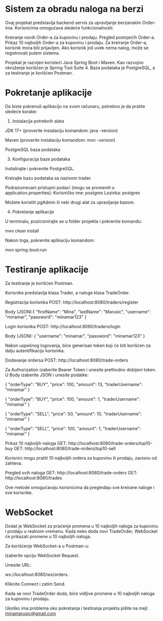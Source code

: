 # Sistem za obradu naloga na berzi

Ovaj projekat predstavlja backend servis za upravljanje berzanskim Order-ima. Korisnicima omogućava sledeće funkcionalnosti:

Kreiranje novih Order-a za kupovinu i prodaju.
Pregled postojećih Order-a.
Prikaz 10 najboljih Order-a za kupovinu i prodaju.
Za kreiranje Order-a, korisnik mora biti prijavljen. Ako korisnik još uvek nema nalog, može se registrovati putem sistema.

Projekat je razvijen koristeći Java Spring Boot i Maven. Kao razvojno okruženje korišćen je Spring Tool Suite 4. Baza podataka je PostgreSQL, a za testiranje je korišćen Postman.

# Pokretanje aplikacije
Da biste pokrenuli aplikaciju na svom računaru, potrebno je da pratite sledeće korake:

1. Instalacija potrebnih alata
   
JDK 17+ (proverite instalaciju komandom: java -version)

Maven (proverite instalaciju komandom: mvn -version)

PostgreSQL baza podataka

3. Konfiguracija baze podataka
   
Instalirajte i pokrenite PostgreSQL.


Kreirajte bazu podataka sa nazivom trader.

Podrazumevani pristupni podaci (mogu se promeniti u application.properties):
Korisničko ime: postgres
Lozinka: postgres

Možete koristiti pgAdmin ili neki drugi alat za upravljanje bazom.


4. Pokretanje aplikacije

U terminalu, pozicionirajte se u folder projekta i pokrenite komandu:

mvn clean install


Nakon toga, pokrenite aplikaciju komandom:

mvn spring-boot:run


# Testiranje aplikacije
Za testiranje je korišćen Postman.

Korisnike predstavlja klasa Trader, a naloge klasa TradeOrder.

Registracija korisnika
POST: http://localhost:8080/traders/register

Body (JSON):{
  "firstName": "Mina",
  "lastName": "Marusic",
  "username": "minamar",
  "password": "minamar123"
}

Login korisnika
POST: http://localhost:8080/traders/login

Body (JSON):
{
  "username": "minamar",
  "password": "minamar123"
}

Nakon uspešnog logovanja, biće generisan token koji će biti korišćen za dalju autentifikaciju korisnika.

Dodavanje ordersa
POST: http://localhost:8080/trade-orders

Za Authorization izaberite Bearer Token i unesite prethodno dobijeni token. U Body izaberite JSON i unesite podatke:

{
  "orderType": "BUY",
  "price": 100,
  "amount": 13,
  "traderUsername": "minamar"
}


{
  "orderType": "BUY",
  "price": 100,
  "amount": 1,
  "traderUsername": "minamar"
}


{
  "orderType": "SELL",
  "price": 50,
  "amount": 10,
  "traderUsername": "minamar"
}


{
  "orderType": "SELL",
  "price": 100,
  "amount": 1,
  "traderUsername": "minamar"
}

Prikaz 10 najboljih naloga
GET: http://localhost:8080/trade-orders/top10-buy
GET: http://localhost:8080/trade-orders/top10-sell

Korisnici mogu pratiti 10 najboljih ordera za kupovinu ili prodaju, zavisno od zahteva.

Pregled svih naloga
GET: http://localhost:8080/trade-orders
GET: http://localhost:8080/trades

Ove metode omogućavaju korisnicima da pregledaju sve kreirane naloge i sve korisnike.

# WebSocket

Dodat je WebSocket za praćenje promena u 10 najboljih naloga za kupovinu i prodaju u realnom vremenu. Kada neko doda novi TradeOrder, WebSocket će prikazati promene u 10 najboljih naloga.

Za korišćenje WebSocket-a u Postman-u:

Izaberite opciju WebSocket Request.

Unesite URL: 

ws://localhost:8080/ws/orders.

Kliknite Connect i zatim Send.

Kada se novi TradeOrder doda, biće vidljive promene u 10 najboljih naloga za kupovinu i prodaju.

Ukoliko ima problema oko pokretanja i testiranja projekta pišite na mejl: minamarusic@gmail.com
